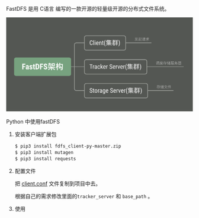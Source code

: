 FastDFS 是用 C语言 编写的一款开源的轻量级开源的分布式文件系统。



![fastdfs](./fastdfs.png)



Python 中使用fastDFS

1. 安装客户端扩展包

   ```bash
   $ pip3 install fdfs_client-py-master.zip
   $ pip3 install mutagen
   $ pip3 install requests
   ```

2. 配置文件

   把 [client.conf](./client.conf) 文件复制到项目中去。

   根据自己的需求修改里面的`tracker_server` 和 `base_path` 。

3. 使用